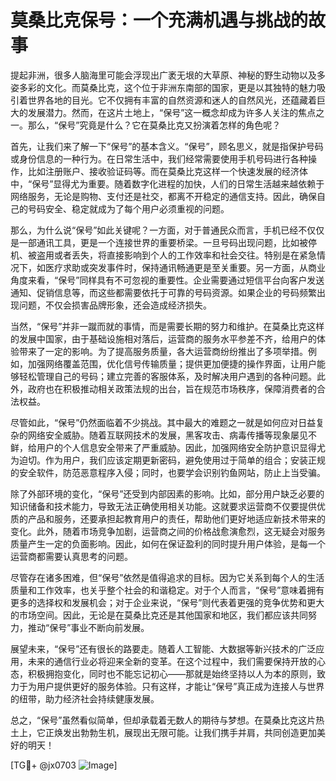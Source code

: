 # 莫桑比克保号：一个充满机遇与挑战的故事

提起非洲，很多人脑海里可能会浮现出广袤无垠的大草原、神秘的野生动物以及多姿多彩的文化。而莫桑比克，这个位于非洲东南部的国家，更是以其独特的魅力吸引着世界各地的目光。它不仅拥有丰富的自然资源和迷人的自然风光，还蕴藏着巨大的发展潜力。然而，在这片土地上，“保号”这一概念却成为许多人关注的焦点之一。那么，“保号”究竟是什么？它在莫桑比克又扮演着怎样的角色呢？

首先，让我们来了解一下“保号”的基本含义。“保号”，顾名思义，就是指保护号码或身份信息的一种行为。在日常生活中，我们经常需要使用手机号码进行各种操作，比如注册账户、接收验证码等。而在莫桑比克这样一个快速发展的经济体中，“保号”显得尤为重要。随着数字化进程的加快，人们的日常生活越来越依赖于网络服务，无论是购物、支付还是社交，都离不开稳定的通信支持。因此，确保自己的号码安全、稳定就成为了每个用户必须重视的问题。

那么，为什么说“保号”如此关键呢？一方面，对于普通民众而言，手机已经不仅仅是一部通讯工具，更是一个连接世界的重要桥梁。一旦号码出现问题，比如被停机、被盗用或者丢失，将直接影响到个人的工作效率和社会交往。特别是在紧急情况下，如医疗求助或突发事件时，保持通讯畅通更是至关重要。另一方面，从商业角度来看，“保号”同样具有不可忽视的重要性。企业需要通过短信平台向客户发送通知、促销信息等，而这些都需要依托于可靠的号码资源。如果企业的号码频繁出现问题，不仅会损害品牌形象，还会造成经济损失。

当然，“保号”并非一蹴而就的事情，而是需要长期的努力和维护。在莫桑比克这样的发展中国家，由于基础设施相对落后，运营商的服务水平参差不齐，给用户的体验带来了一定的影响。为了提高服务质量，各大运营商纷纷推出了多项举措。例如，加强网络覆盖范围，优化信号传输质量；提供更加便捷的操作界面，让用户能够轻松管理自己的号码；建立完善的客服体系，及时解决用户遇到的各种问题。此外，政府也在积极推动相关政策法规的出台，旨在规范市场秩序，保障消费者的合法权益。

尽管如此，“保号”仍然面临着不少挑战。其中最大的难题之一就是如何应对日益复杂的网络安全威胁。随着互联网技术的发展，黑客攻击、病毒传播等现象屡见不鲜，给用户的个人信息安全带来了严重威胁。因此，加强网络安全防护意识显得尤为迫切。作为用户，我们应该定期更新密码，避免使用过于简单的组合；安装正规的安全软件，防范恶意程序入侵；同时，也要学会识别钓鱼网站，防止上当受骗。

除了外部环境的变化，“保号”还受到内部因素的影响。比如，部分用户缺乏必要的知识储备和技术能力，导致无法正确使用相关功能。这就要求运营商不仅要提供优质的产品和服务，还要承担起教育用户的责任，帮助他们更好地适应新技术带来的变化。此外，随着市场竞争加剧，运营商之间的价格战愈演愈烈，这无疑会对服务质量产生一定的负面影响。因此，如何在保证盈利的同时提升用户体验，是每一个运营商都需要认真思考的问题。

尽管存在诸多困难，但“保号”依然是值得追求的目标。因为它关系到每个人的生活质量和工作效率，也关乎整个社会的和谐稳定。对于个人而言，“保号”意味着拥有更多的选择权和发展机会；对于企业来说，“保号”则代表着更强的竞争优势和更大的市场空间。因此，无论是在莫桑比克还是其他国家和地区，我们都应该共同努力，推动“保号”事业不断向前发展。

展望未来，“保号”还有很长的路要走。随着人工智能、大数据等新兴技术的广泛应用，未来的通信行业必将迎来全新的变革。在这个过程中，我们需要保持开放的心态，积极拥抱变化，同时也不能忘记初心——那就是始终坚持以人为本的原则，致力于为用户提供更好的服务体验。只有这样，才能让“保号”真正成为连接人与世界的纽带，助力经济社会持续健康发展。

总之，“保号”虽然看似简单，但却承载着无数人的期待与梦想。在莫桑比克这片热土上，它正焕发出勃勃生机，展现出无限可能。让我们携手并肩，共同创造更加美好的明天！

[TG💪+ @jx0703 ![Image](https://github.com/user-attachments/assets/dbca1d08-cadb-493c-b0ec-ad6f7a83f270)]